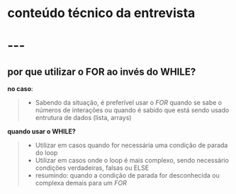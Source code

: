 <h1> conteúdo técnico da entrevista <h1/>
---


## por que utilizar o FOR ao invés do WHILE?

**no caso**:
> - Sabendo da situação, é preferível usar
o _FOR_ quando se sabe o números de interações ou quando
é sabido que está sendo usado entrutura de dados (lista, arrays)

**quando usar o WHILE?**
> - Utilizar em casos quando for necessária uma condição de parada do loop
> - Utilizar em casos onde o loop é mais complexo, sendo necessário condições verdadeiras, falsas ou ELSE
> - resumindo: quando a condição de parada for desconhecida ou complexa demais para um _FOR_